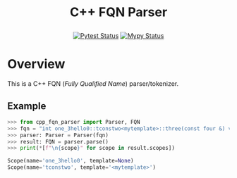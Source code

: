 <h1>
  <p align="center">
    C++ FQN Parser
  </p>
</h1>

<p align="center">
  <a href="https://github.com/Cliper27/cpp_fqn_parser/actions/workflows/pytest.yaml">
    <img src="https://github.com/Cliper27/cpp_fqn_parser/actions/workflows/pytest.yaml/badge.svg" alt="Pytest Status"></a>
  <a href="https://github.com/Cliper27/cpp_fqn_parser/actions/workflows/mypy.yaml">
    <img src="https://github.com/Cliper27/cpp_fqn_parser/actions/workflows/mypy.yaml/badge.svg" alt="Mypy Status"></a>
</p>

# Overview
This is a C++ FQN (_Fully Qualified Name_) parser/tokenizer.

## Example

```python
>>> from cpp_fqn_parser import Parser, FQN
>>> fqn = "int one_3hello0::tconstwo<mytemplate>::three(const four &) volatile"
>>> parser: Parser = Parser(fqn)
>>> result: FQN = parser.parse()
>>> print(*[f"\n{scope}" for scope in result.scopes])

Scope(name='one_3hello0', template=None) 
Scope(name='tconstwo', template='<mytemplate>')

```
